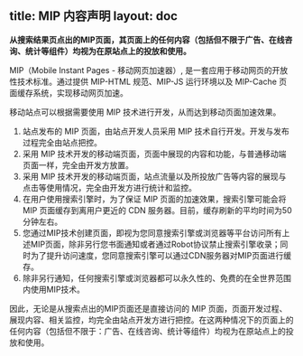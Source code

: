 title: MIP 内容声明
layout: doc
---

**从搜索结果页点出的MIP页面，其页面上的任何内容（包括但不限于广告、在线咨询、统计等组件）均视为在原站点上的投放和使用。**

MIP（Mobile Instant Pages - 移动网页加速器）, 是一套应用于移动网页的开放性技术标准。通过提供 MIP-HTML 规范、MIP-JS 运行环境以及 MIP-Cache 页面缓存系统，实现移动网页加速。

移动站点可以根据需要使用 MIP 技术进行开发，从而达到移动页面加速效果。

1. 站点发布的 MIP 页面，由站点开发人员采用 MIP 技术自行开发。开发与发布过程完全由站点把控。
2. 采用 MIP 技术开发的移动端页面，页面中展现的内容和功能，与普通移动端页面一样，完全由开发方放置。
3. 采用 MIP 技术开发的移动端页面，站点流量以及所投放广告等内容的展现与点击等使用情况，完全由开发方进行统计和监控。
4. 在用户使用搜索引擎时，为了保证 MIP 页面的加速效果，搜索引擎可能会将 MIP 页面缓存到离用户更近的 CDN 服务器。目前，缓存刷新的平均时间为50分钟左右。
5. 您通过MIP技术创建页面，即视为您同意搜索引擎或浏览器等平台访问所有上述MIP页面，除非另行您书面通知或者通过Robot协议禁止搜索引擎收录；同时为了提升访问速度，您同意搜索引擎可以通过CDN服务器对MIP页面进行缓存。
6. 除非另行通知，任何搜索引擎或浏览器都可以永久性的、免费的在全世界范围内使用MIP技术。

因此，无论是从搜索点出的MIP页面还是直接访问的 MIP 页面，页面开发过程、展现内容、相关监控，均完全由站点开发方进行把控。在这两种情况下的页面上的任何内容（包括但不限于：广告、在线咨询、统计等组件）均视为在原站点上的投放和使用。
